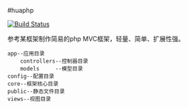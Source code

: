 #huaphp

[![Build Status](https://travis-ci.org/tuhuason/huaphp.svg?branch=master)](https://travis-ci.org/tuhuason/huaphp)

参考某框架制作简易的php MVC框架，轻量、简单、扩展性强。

```
app--应用目录
    controllers--控制器目录
    models     --模型目录
config--配置目录
core--框架核心目录
public--静态文件目录
views--视图目录
```
